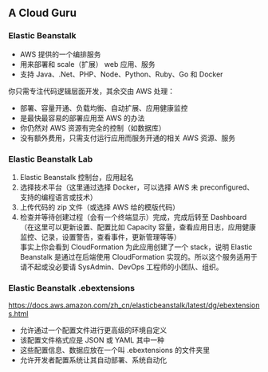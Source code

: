 ## A Cloud Guru
  
### Elastic Beanstalk
* AWS 提供的一个编排服务
* 用来部署和 scale（扩展） web 应用、服务
* 支持 Java、.Net、PHP、Node、Python、Ruby、Go 和 Docker
  
你只需专注代码逻辑层面开发，其余交由 AWS 处理：
* 部署、容量开通、负载均衡、自动扩展、应用健康监控
* 是最快最容易的部署应用至 AWS 的办法
* 你仍然对 AWS 资源有完全的控制（如数据库）
* 没有额外费用，只需支付运行应用而服务开通的相关 AWS 资源、服务
  
### Elastic Beanstalk Lab
1. Elastic Beanstalk 控制台，应用起名
2. 选择技术平台（这里通过选择 Docker，可以选择 AWS 未 preconfigured、支持的编程语言或技术）
3. 上传代码的 zip 文件（或选择 AWS 给的模版代码）
4. 检查并等待创建过程（会有一个终端显示）完成，完成后转至 Dashboard（在这里可以更新设置、配置比如 Capacity 容量，查看应用日志，应用健康监控、记录，设置警告，查看事件，更新管理等等）  
事实上你会看到 CloudFormation 为此应用创建了一个 stack，说明 Elastic Beanstalk 是通过在后端使用 CloudFormation 实现的。所以这个服务适用于请不起或没必要请 SysAdmin、DevOps 工程师的小团队、组织。  
  
### Elastic Beanstalk .ebextensions
https://docs.aws.amazon.com/zh_cn/elasticbeanstalk/latest/dg/ebextensions.html  
* 允许通过一个配置文件进行更高级的环境自定义
* 该配置文件格式应是 JSON 或 YAML 其中一种
* 这些配置信息、数据应放在一个叫 .ebextensions 的文件夹里
* 允许开发者配置系统让其自动部署、系统自动化  
